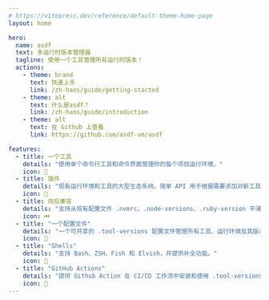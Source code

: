 ```yaml
---
# https://vitepress.dev/reference/default-theme-home-page
layout: home

hero:
  name: asdf
  text: 多运行时版本管理器
  tagline: 使用一个工具管理所有运行时版本！
  actions:
    - theme: brand
      text: 快速上手
      link: /zh-hans/guide/getting-started
    - theme: alt
      text: 什么是asdf？
      link: /zh-hans/guide/introduction
    - theme: alt
      text: 在 Github 上查看
      link: https://github.com/asdf-vm/asdf

features:
  - title: 一个工具
    details: "使用单个命令行工具和命令界面管理你的每个项目运行环境。"
    icon: 🎉
  - title: 插件
    details: "现有运行环境和工具的大型生态系统。简单 API 用于根据需要添加对新工具的支持！"
    icon: 🔌
  - title: 向后兼容
    details: "支持从现有配置文件 .nvmrc、.node-versions、.ruby-version 平滑迁移！"
    icon: ⏮
  - title: "一个配置文件"
    details: "一个可共享的 .tool-versions 配置文件管理所有工具、运行环境及其版本。"
    icon: 📄
  - title: "Shells"
    details: "支持 Bash、ZSH、Fish 和 Elvish，并提供补全功能。"
    icon: 🐚
  - title: "GitHub Actions"
    details: "提供 Github Action 在 CI/CD 工作流中安装和使用 .tool-versions。"
    icon: 🤖
---
```


